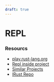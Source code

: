 ```yaml
---
draft: true
---
```


# REPL

### Resourcs

* [play.rust-lang.org](https://play.rust-lang.org/)
* [Repl inside project](https://github.com/evcxr/evcxr/blob/main/COMMON.md)
* [Similar Projects](https://github.com/evcxr/evcxr/blob/main/evcxr_repl/README.md#similar-projects)
* [IRust Repo](https://github.com/sigmaSd/IRust)
